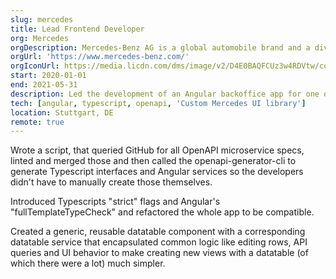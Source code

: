 ```yaml
---
slug: mercedes
title: Lead Frontend Developer
org: Mercedes
orgDescription: Mercedes-Benz AG is a global automobile brand and a division of the German company Daimler AG. The brand is known for luxury vehicles, buses, coaches, and trucks.
orgUrl: 'https://www.mercedes-benz.com/'
orgIconUrl: https://media.licdn.com/dms/image/v2/D4E0BAQFCUz3w4RDVtw/company-logo_100_100/company-logo_100_100/0/1719907715437/mercedes_benz_ag_logo?e=1733356800&v=beta&t=T4duPIYI48qbUsAi6y3Abvr2jF15cxBNIDQCyFd_08w
start: 2020-01-01
end: 2021-05-31
description: Led the development of an Angular backoffice app for one of the biggest car manufacturers in Germany.
tech: [angular, typescript, openapi, 'Custom Mercedes UI library']
location: Stuttgart, DE
remote: true
---
```


Wrote a script, that queried GitHub for all OpenAPI microservice specs, linted and merged those and then called the openapi-generator-cli to generate Typescript interfaces and Angular services so the developers didn't have to manually create those themselves.

Introduced Typescripts "strict" flags and Angular's "fullTemplateTypeCheck" and refactored the whole app to be compatible.

Created a generic, reusable datatable component with a corresponding datatable service that encapsulated common logic like editing rows, API queries and UI behavior to make creating new views with a datatable (of which there were a lot) much simpler.
